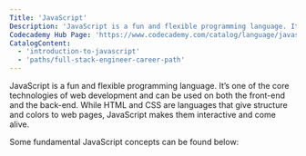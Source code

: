 ```yaml
---
Title: 'JavaScript'
Description: 'JavaScript is a fun and flexible programming language. It’s one of the core technologies of web development and can be used on both the front-end and the back-end. While HTML and CSS are languages that give structure and colors to web pages, JavaScript makes them interactive and come alive.'
Codecademy Hub Page: 'https://www.codecademy.com/catalog/language/javascript'
CatalogContent:
  - 'introduction-to-javascript'
  - 'paths/full-stack-engineer-career-path'
---
```


JavaScript is a fun and flexible programming language. It’s one of the core technologies of web development and can be used on both the front-end and the back-end. While HTML and CSS are languages that give structure and colors to web pages, JavaScript makes them interactive and come alive.

Some fundamental JavaScript concepts can be found below:
